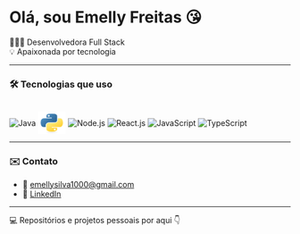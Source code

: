 <h1 align="left">Olá, sou Emelly Freitas 😘</h1>

👩🏽‍💻 Desenvolvedora Full Stack  
💡 Apaixonada por tecnologia

---
### 🛠️ Tecnologias que uso
<div style="display: inline_block"><br>
  <img align="center" alt="Java" height="40" width="50" src="https://cdn.jsdelivr.net/gh/devicons/devicon/icons/java/java-original.svg" />
  <img align="center" alt="Python" height="40" width="50" src="https://raw.githubusercontent.com/devicons/devicon/master/icons/python/python-original.svg" />
  <img align="center" alt="Node.js" height="40" width="50" src="https://cdn.jsdelivr.net/gh/devicons/devicon/icons/nodejs/nodejs-original.svg" />
  <img align="center" alt="React.js" height="40" width="50" src="https://cdn.jsdelivr.net/gh/devicons/devicon/icons/react/react-original.svg" />
  <img align="center" alt="JavaScript" height="40" width="50" src="https://cdn.jsdelivr.net/gh/devicons/devicon/icons/javascript/javascript-original.svg" />
  <img align="center" alt="TypeScript" height="40" width="50" src="https://cdn.jsdelivr.net/gh/devicons/devicon/icons/typescript/typescript-original.svg" />
</div>

---

### ✉️ Contato

- 📧 emellysilva1000@gmail.com  
- 💼 [LinkedIn](https://www.linkedin.com/in/emellyfs)


---

<div align="left">
  💻 Repositórios e projetos pessoais por aqui 👇
</div>
